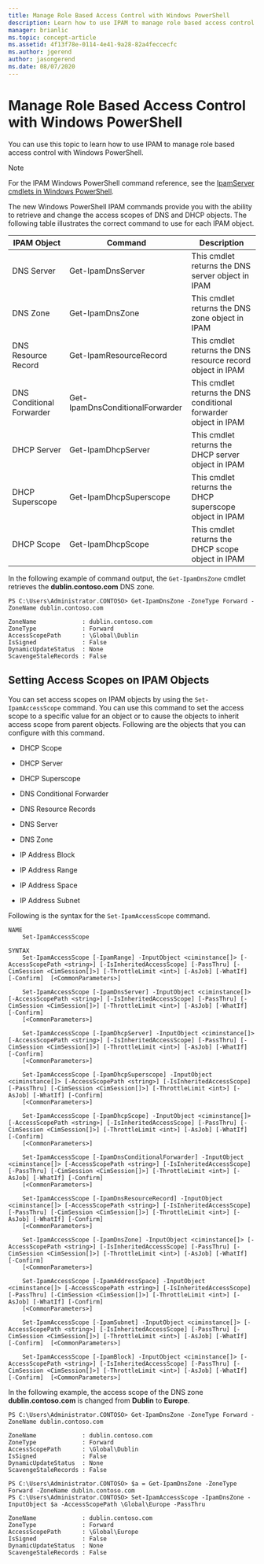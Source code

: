 ```yaml
---
title: Manage Role Based Access Control with Windows PowerShell
description: Learn how to use IPAM to manage role based access control with Windows PowerShell.
manager: brianlic
ms.topic: concept-article
ms.assetid: 4f13f78e-0114-4e41-9a28-82a4feccecfc
ms.author: jgerend
author: jasongerend
ms.date: 08/07/2020
---
```

# Manage Role Based Access Control with Windows PowerShell

You can use this topic to learn how to use IPAM to manage role based access control with Windows PowerShell.

>[!NOTE]
>For the IPAM Windows PowerShell command reference, see the [IpamServer cmdlets in Windows PowerShell](/powershell/module/ipamserver/).

The new Windows PowerShell IPAM commands provide you with the ability to retrieve and change the access scopes of DNS and DHCP objects. The following table illustrates the correct command to use for each IPAM object.

|IPAM Object|Command|Description|
|---------------|-----------|---------------|
|DNS Server|Get-IpamDnsServer|This cmdlet returns the DNS server object in IPAM|
|DNS Zone|Get-IpamDnsZone|This cmdlet returns the DNS zone object in IPAM|
|DNS Resource Record|Get-IpamResourceRecord|This cmdlet returns the DNS resource record object in IPAM|
|DNS Conditional Forwarder|Get-IpamDnsConditionalForwarder|This cmdlet returns the DNS conditional forwarder object in IPAM|
|DHCP Server|Get-IpamDhcpServer|This cmdlet returns the DHCP server object in IPAM|
|DHCP Superscope|Get-IpamDhcpSuperscope|This cmdlet returns the DHCP superscope object in IPAM|
|DHCP Scope|Get-IpamDhcpScope|This cmdlet returns the DHCP scope object in IPAM|

In the following example of command output, the `Get-IpamDnsZone` cmdlet retrieves the **dublin.contoso.com** DNS zone.

```
PS C:\Users\Administrator.CONTOSO> Get-IpamDnsZone -ZoneType Forward -ZoneName dublin.contoso.com

ZoneName             : dublin.contoso.com
ZoneType             : Forward
AccessScopePath      : \Global\Dublin
IsSigned             : False
DynamicUpdateStatus  : None
ScavengeStaleRecords : False
```

## Setting Access Scopes on IPAM Objects
You can set access scopes on IPAM objects by using the `Set-IpamAccessScope` command. You can use this command to set the access scope to a specific value for an object or to cause the objects to inherit access scope from parent objects. Following are the objects that you can configure with this command.

-   DHCP Scope

-   DHCP Server

-   DHCP Superscope

-   DNS Conditional Forwarder

-   DNS Resource Records

-   DNS Server

-   DNS Zone

-   IP Address Block

-   IP Address Range

-   IP Address Space

-   IP Address Subnet

Following is the syntax for the `Set-IpamAccessScope` command.

```
NAME
    Set-IpamAccessScope

SYNTAX
    Set-IpamAccessScope [-IpamRange] -InputObject <ciminstance[]> [-AccessScopePath <string>] [-IsInheritedAccessScope] [-PassThru] [-CimSession <CimSession[]>] [-ThrottleLimit <int>] [-AsJob] [-WhatIf] [-Confirm]  [<CommonParameters>]

    Set-IpamAccessScope [-IpamDnsServer] -InputObject <ciminstance[]> [-AccessScopePath <string>] [-IsInheritedAccessScope] [-PassThru] [-CimSession <CimSession[]>] [-ThrottleLimit <int>] [-AsJob] [-WhatIf] [-Confirm]
    [<CommonParameters>]

    Set-IpamAccessScope [-IpamDhcpServer] -InputObject <ciminstance[]> [-AccessScopePath <string>] [-IsInheritedAccessScope] [-PassThru] [-CimSession <CimSession[]>] [-ThrottleLimit <int>] [-AsJob] [-WhatIf] [-Confirm]
    [<CommonParameters>]

    Set-IpamAccessScope [-IpamDhcpSuperscope] -InputObject <ciminstance[]> [-AccessScopePath <string>] [-IsInheritedAccessScope] [-PassThru] [-CimSession <CimSession[]>] [-ThrottleLimit <int>] [-AsJob] [-WhatIf] [-Confirm]
    [<CommonParameters>]

    Set-IpamAccessScope [-IpamDhcpScope] -InputObject <ciminstance[]> [-AccessScopePath <string>] [-IsInheritedAccessScope] [-PassThru] [-CimSession <CimSession[]>] [-ThrottleLimit <int>] [-AsJob] [-WhatIf] [-Confirm]
    [<CommonParameters>]

    Set-IpamAccessScope [-IpamDnsConditionalForwarder] -InputObject <ciminstance[]> [-AccessScopePath <string>] [-IsInheritedAccessScope] [-PassThru] [-CimSession <CimSession[]>] [-ThrottleLimit <int>] [-AsJob] [-WhatIf] [-Confirm]
    [<CommonParameters>]

    Set-IpamAccessScope [-IpamDnsResourceRecord] -InputObject <ciminstance[]> [-AccessScopePath <string>] [-IsInheritedAccessScope] [-PassThru] [-CimSession <CimSession[]>] [-ThrottleLimit <int>] [-AsJob] [-WhatIf] [-Confirm]
    [<CommonParameters>]

    Set-IpamAccessScope [-IpamDnsZone] -InputObject <ciminstance[]> [-AccessScopePath <string>] [-IsInheritedAccessScope] [-PassThru] [-CimSession <CimSession[]>] [-ThrottleLimit <int>] [-AsJob] [-WhatIf] [-Confirm]
    [<CommonParameters>]

    Set-IpamAccessScope [-IpamAddressSpace] -InputObject <ciminstance[]> [-AccessScopePath <string>] [-IsInheritedAccessScope] [-PassThru] [-CimSession <CimSession[]>] [-ThrottleLimit <int>] [-AsJob] [-WhatIf] [-Confirm]
    [<CommonParameters>]

    Set-IpamAccessScope [-IpamSubnet] -InputObject <ciminstance[]> [-AccessScopePath <string>] [-IsInheritedAccessScope] [-PassThru] [-CimSession <CimSession[]>] [-ThrottleLimit <int>] [-AsJob] [-WhatIf] [-Confirm]  [<CommonParameters>]

    Set-IpamAccessScope [-IpamBlock] -InputObject <ciminstance[]> [-AccessScopePath <string>] [-IsInheritedAccessScope] [-PassThru] [-CimSession <CimSession[]>] [-ThrottleLimit <int>] [-AsJob] [-WhatIf] [-Confirm]  [<CommonParameters>]
```

In the following example, the access scope of the DNS zone **dublin.contoso.com** is changed from **Dublin** to **Europe**.

```
PS C:\Users\Administrator.CONTOSO> Get-IpamDnsZone -ZoneType Forward -ZoneName dublin.contoso.com

ZoneName             : dublin.contoso.com
ZoneType             : Forward
AccessScopePath      : \Global\Dublin
IsSigned             : False
DynamicUpdateStatus  : None
ScavengeStaleRecords : False

PS C:\Users\Administrator.CONTOSO> $a = Get-IpamDnsZone -ZoneType Forward -ZoneName dublin.contoso.com
PS C:\Users\Administrator.CONTOSO> Set-IpamAccessScope -IpamDnsZone -InputObject $a -AccessScopePath \Global\Europe -PassThru

ZoneName             : dublin.contoso.com
ZoneType             : Forward
AccessScopePath      : \Global\Europe
IsSigned             : False
DynamicUpdateStatus  : None
ScavengeStaleRecords : False
```
